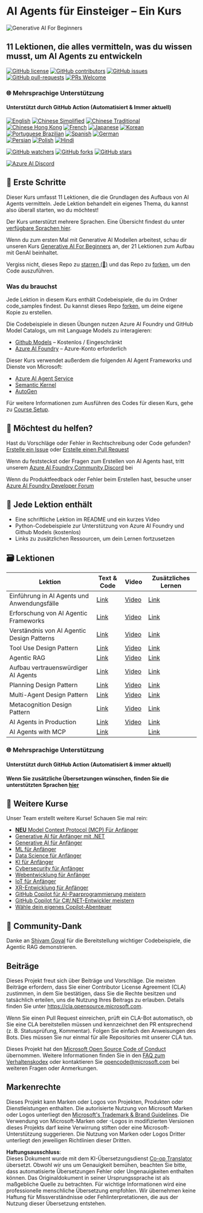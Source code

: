 <!--
CO_OP_TRANSLATOR_METADATA:
{
  "original_hash": "72c88aff725d872ad1891b50fbc9107b",
  "translation_date": "2025-06-11T07:52:08+00:00",
  "source_file": "README.md",
  "language_code": "de"
}
-->
# AI Agents für Einsteiger – Ein Kurs

![Generative AI For Beginners](../../images/repo-thumbnail.png)

## 11 Lektionen, die alles vermitteln, was du wissen musst, um AI Agents zu entwickeln

[![GitHub license](https://img.shields.io/github/license/microsoft/ai-agents-for-beginners.svg)](https://github.com/microsoft/ai-agents-for-beginners/blob/master/LICENSE?WT.mc_id=academic-105485-koreyst)
[![GitHub contributors](https://img.shields.io/github/contributors/microsoft/ai-agents-for-beginners.svg)](https://GitHub.com/microsoft/ai-agents-for-beginners/graphs/contributors/?WT.mc_id=academic-105485-koreyst)
[![GitHub issues](https://img.shields.io/github/issues/microsoft/ai-agents-for-beginners.svg)](https://GitHub.com/microsoft/ai-agents-for-beginners/issues/?WT.mc_id=academic-105485-koreyst)
[![GitHub pull-requests](https://img.shields.io/github/issues-pr/microsoft/ai-agents-for-beginners.svg)](https://GitHub.com/microsoft/ai-agents-for-beginners/pulls/?WT.mc_id=academic-105485-koreyst)
[![PRs Welcome](https://img.shields.io/badge/PRs-welcome-brightgreen.svg?style=flat-square)](http://makeapullrequest.com?WT.mc_id=academic-105485-koreyst)

### 🌐 Mehrsprachige Unterstützung

#### Unterstützt durch GitHub Action (Automatisiert & Immer aktuell)

[![English](https://img.shields.io/badge/English-brightgreen.svg?style=flat-square)](README.md)
[![Chinese Simplified](https://img.shields.io/badge/Chinese_Simplified-brightgreen.svg?style=flat-square)](../zh/README.md)
[![Chinese Traditional](https://img.shields.io/badge/Chinese_Traditional-brightgreen.svg?style=flat-square)](../tw/README.md)     
[![Chinese Hong Kong](https://img.shields.io/badge/Chinese_Hong_Kong-brightgreen.svg?style=flat-square)](../hk/README.md) 
[![French](https://img.shields.io/badge/French-brightgreen.svg?style=flat-square)](../fr/README.md)
[![Japanese](https://img.shields.io/badge/Japanese-brightgreen.svg?style=flat-square)](../ja/README.md) 
[![Korean](https://img.shields.io/badge/Korean-brightgreen.svg?style=flat-square)](../ko/README.md)
[![Portuguese Brazilian](https://img.shields.io/badge/Portuguese_Brazilian-brightgreen.svg?style=flat-square)](../pt/README.md)
[![Spanish](https://img.shields.io/badge/Spanish-brightgreen.svg?style=flat-square)](../es/README.md)
[![German](https://img.shields.io/badge/German-brightgreen.svg?style=flat-square)](./README.md)  
[![Persian](https://img.shields.io/badge/Persian-brightgreen.svg?style=flat-square)](../fa/README.md) 
[![Polish](https://img.shields.io/badge/Polish-brightgreen.svg?style=flat-square)](../pl/README.md) 
[![Hindi](https://img.shields.io/badge/Hindi-brightgreen.svg?style=flat-square)](../hi/README.md)

[![GitHub watchers](https://img.shields.io/github/watchers/microsoft/ai-agents-for-beginners.svg?style=social&label=Watch)](https://GitHub.com/microsoft/ai-agents-for-beginners/watchers/?WT.mc_id=academic-105485-koreyst)
[![GitHub forks](https://img.shields.io/github/forks/microsoft/ai-agents-for-beginners.svg?style=social&label=Fork)](https://GitHub.com/microsoft/ai-agents-for-beginners/network/?WT.mc_id=academic-105485-koreyst)
[![GitHub stars](https://img.shields.io/github/stars/microsoft/ai-agents-for-beginners.svg?style=social&label=Star)](https://GitHub.com/microsoft/ai-agents-for-beginners/stargazers/?WT.mc_id=academic-105485-koreyst)

[![Azure AI Discord](https://dcbadge.limes.pink/api/server/kzRShWzttr)](https://discord.gg/kzRShWzttr)


## 🌱 Erste Schritte

Dieser Kurs umfasst 11 Lektionen, die die Grundlagen des Aufbaus von AI Agents vermitteln. Jede Lektion behandelt ein eigenes Thema, du kannst also überall starten, wo du möchtest!

Der Kurs unterstützt mehrere Sprachen. Eine Übersicht findest du unter [verfügbare Sprachen hier](../..).

Wenn du zum ersten Mal mit Generative AI Modellen arbeitest, schau dir unseren Kurs [Generative AI For Beginners](https://aka.ms/genai-beginners) an, der 21 Lektionen zum Aufbau mit GenAI beinhaltet.

Vergiss nicht, dieses Repo zu [starren (🌟)](https://docs.github.com/en/get-started/exploring-projects-on-github/saving-repositories-with-stars?WT.mc_id=academic-105485-koreyst) und das Repo zu [forken](https://github.com/microsoft/ai-agents-for-beginners/fork), um den Code auszuführen.

### Was du brauchst

Jede Lektion in diesem Kurs enthält Codebeispiele, die du im Ordner code_samples findest. Du kannst dieses Repo [forken](https://github.com/microsoft/ai-agents-for-beginners/fork), um deine eigene Kopie zu erstellen.

Die Codebeispiele in diesen Übungen nutzen Azure AI Foundry und GitHub Model Catalogs, um mit Language Models zu interagieren:

- [Github Models](https://aka.ms/ai-agents-beginners/github-models) – Kostenlos / Eingeschränkt
- [Azure AI Foundry](https://aka.ms/ai-agents-beginners/ai-foundry) – Azure-Konto erforderlich

Dieser Kurs verwendet außerdem die folgenden AI Agent Frameworks und Dienste von Microsoft:
- [Azure AI Agent Service](https://aka.ms/ai-agents-beginners/ai-agent-service)
- [Semantic Kernel](https://aka.ms/ai-agents-beginners/semantic-kernel)
- [AutoGen](https://aka.ms/ai-agents/autogen)

Für weitere Informationen zum Ausführen des Codes für diesen Kurs, gehe zu [Course Setup](./00-course-setup/README.md).

## 🙏 Möchtest du helfen?

Hast du Vorschläge oder Fehler in Rechtschreibung oder Code gefunden? [Erstelle ein Issue](https://github.com/microsoft/ai-agents-for-beginners/issues?WT.mc_id=academic-105485-koreyst) oder [Erstelle einen Pull Request](https://github.com/microsoft/ai-agents-for-beginners/pulls?WT.mc_id=academic-105485-koreyst)

Wenn du feststeckst oder Fragen zum Erstellen von AI Agents hast, tritt unserem [Azure AI Foundry Community Discord](https://discord.gg/kzRShWzttr) bei

Wenn du Produktfeedback oder Fehler beim Erstellen hast, besuche unser [Azure AI Foundry Developer Forum](https://aka.ms/azureaifoundry/forum)

## 📂 Jede Lektion enthält

- Eine schriftliche Lektion im README und ein kurzes Video
- Python-Codebeispiele zur Unterstützung von Azure AI Foundry und Github Models (kostenlos)
- Links zu zusätzlichen Ressourcen, um dein Lernen fortzusetzen


## 🗃️ Lektionen

| **Lektion**                              | **Text & Code**                                     | **Video**                                                  | **Zusätzliches Lernen**                                                               |
|-----------------------------------------|----------------------------------------------------|------------------------------------------------------------|----------------------------------------------------------------------------------------|
| Einführung in AI Agents und Anwendungsfälle | [Link](./01-intro-to-ai-agents/README.md)          | [Video](https://youtu.be/3zgm60bXmQk?si=z8QygFvYQv-9WtO1)  | [Link](https://aka.ms/ai-agents-beginners/collection?WT.mc_id=academic-105485-koreyst) |
| Erforschung von AI Agentic Frameworks   | [Link](./02-explore-agentic-frameworks/README.md)  | [Video](https://youtu.be/ODwF-EZo_O8?si=Vawth4hzVaHv-u0H)  | [Link](https://aka.ms/ai-agents-beginners/collection?WT.mc_id=academic-105485-koreyst) |
| Verständnis von AI Agentic Design Patterns | [Link](./03-agentic-design-patterns/README.md)     | [Video](https://youtu.be/m9lM8qqoOEA?si=BIzHwzstTPL8o9GF)  | [Link](https://aka.ms/ai-agents-beginners/collection?WT.mc_id=academic-105485-koreyst) |
| Tool Use Design Pattern                  | [Link](./04-tool-use/README.md)                    | [Video](https://youtu.be/vieRiPRx-gI?si=2z6O2Xu2cu_Jz46N)  | [Link](https://aka.ms/ai-agents-beginners/collection?WT.mc_id=academic-105485-koreyst) |
| Agentic RAG                             | [Link](./05-agentic-rag/README.md)                 | [Video](https://youtu.be/WcjAARvdL7I?si=gKPWsQpKiIlDH9A3)  | [Link](https://aka.ms/ai-agents-beginners/collection?WT.mc_id=academic-105485-koreyst) |
| Aufbau vertrauenswürdiger AI Agents     | [Link](./06-building-trustworthy-agents/README.md) | [Video](https://youtu.be/iZKkMEGBCUQ?si=jZjpiMnGFOE9L8OK ) | [Link](https://aka.ms/ai-agents-beginners/collection?WT.mc_id=academic-105485-koreyst) |
| Planning Design Pattern                  | [Link](./07-planning-design/README.md)             | [Video](https://youtu.be/kPfJ2BrBCMY?si=6SC_iv_E5-mzucnC)  | [Link](https://aka.ms/ai-agents-beginners/collection?WT.mc_id=academic-105485-koreyst) |
| Multi-Agent Design Pattern               | [Link](./08-multi-agent/README.md)                 | [Video](https://youtu.be/V6HpE9hZEx0?si=rMgDhEu7wXo2uo6g)  | [Link](https://aka.ms/ai-agents-beginners/collection?WT.mc_id=academic-105485-koreyst) |
| Metacognition Design Pattern             | [Link](./09-metacognition/README.md)               | [Video](https://youtu.be/His9R6gw6Ec?si=8gck6vvdSNCt6OcF)  | [Link](https://aka.ms/ai-agents-beginners/collection?WT.mc_id=academic-105485-koreyst) |
| AI Agents in Production                  | [Link](./10-ai-agents-production/README.md)        | [Video](https://youtu.be/l4TP6IyJxmQ?si=31dnhexRo6yLRJDl)  | [Link](https://aka.ms/ai-agents-beginners/collection?WT.mc_id=academic-105485-koreyst) |
| AI Agents with MCP                       | [Link](./11-mcp/README.md)                         |                                                            | [Link](https://aka.ms/mcp-for-beginners)                                               |

### 🌐 Mehrsprachige Unterstützung

#### Unterstützt durch GitHub Action (Automatisiert & immer aktuell)
#### Wenn Sie zusätzliche Übersetzungen wünschen, finden Sie die unterstützten Sprachen [hier](https://github.com/Azure/co-op-translator/blob/main/getting_started/supported-languages.md)

## 🎒 Weitere Kurse

Unser Team erstellt weitere Kurse! Schauen Sie mal rein:

- [**NEU** Model Context Protocol (MCP) Für Anfänger](https://github.com/microsoft/mcp-for-beginners?WT.mc_id=academic-105485-koreyst)
- [Generative AI für Anfänger mit .NET](https://github.com/microsoft/Generative-AI-for-beginners-dotnet?WT.mc_id=academic-105485-koreyst)
- [Generative AI für Anfänger](https://github.com/microsoft/generative-ai-for-beginners?WT.mc_id=academic-105485-koreyst)
- [ML für Anfänger](https://aka.ms/ml-beginners?WT.mc_id=academic-105485-koreyst)
- [Data Science für Anfänger](https://aka.ms/datascience-beginners?WT.mc_id=academic-105485-koreyst)
- [KI für Anfänger](https://aka.ms/ai-beginners?WT.mc_id=academic-105485-koreyst)
- [Cybersecurity für Anfänger](https://github.com/microsoft/Security-101??WT.mc_id=academic-96948-sayoung)
- [Webentwicklung für Anfänger](https://aka.ms/webdev-beginners?WT.mc_id=academic-105485-koreyst)
- [IoT für Anfänger](https://aka.ms/iot-beginners?WT.mc_id=academic-105485-koreyst)
- [XR-Entwicklung für Anfänger](https://github.com/microsoft/xr-development-for-beginners?WT.mc_id=academic-105485-koreyst)
- [GitHub Copilot für AI-Paarprogrammierung meistern](https://aka.ms/GitHubCopilotAI?WT.mc_id=academic-105485-koreyst)
- [GitHub Copilot für C#/.NET-Entwickler meistern](https://github.com/microsoft/mastering-github-copilot-for-dotnet-csharp-developers?WT.mc_id=academic-105485-koreyst)
- [Wähle dein eigenes Copilot-Abenteuer](https://github.com/microsoft/CopilotAdventures?WT.mc_id=academic-105485-koreyst)

## 🌟 Community-Dank

Danke an [Shivam Goyal](https://www.linkedin.com/in/shivam2003/) für die Bereitstellung wichtiger Codebeispiele, die Agentic RAG demonstrieren.

## Beiträge

Dieses Projekt freut sich über Beiträge und Vorschläge. Die meisten Beiträge erfordern, dass Sie einer
Contributor License Agreement (CLA) zustimmen, in dem Sie bestätigen, dass Sie die Rechte besitzen und tatsächlich erteilen,
uns die Nutzung Ihres Beitrags zu erlauben. Details finden Sie unter <https://cla.opensource.microsoft.com>.

Wenn Sie einen Pull Request einreichen, prüft ein CLA-Bot automatisch, ob Sie eine CLA bereitstellen müssen
und kennzeichnet den PR entsprechend (z. B. Statusprüfung, Kommentar). Folgen Sie einfach den Anweisungen
des Bots. Dies müssen Sie nur einmal für alle Repositories mit unserer CLA tun.

Dieses Projekt hat den [Microsoft Open Source Code of Conduct](https://opensource.microsoft.com/codeofconduct/) übernommen.
Weitere Informationen finden Sie in den [FAQ zum Verhaltenskodex](https://opensource.microsoft.com/codeofconduct/faq/) oder
kontaktieren Sie [opencode@microsoft.com](mailto:opencode@microsoft.com) bei weiteren Fragen oder Anmerkungen.

## Markenrechte

Dieses Projekt kann Marken oder Logos von Projekten, Produkten oder Dienstleistungen enthalten. Die autorisierte Nutzung von Microsoft
Marken oder Logos unterliegt den
[Microsoft's Trademark & Brand Guidelines](https://www.microsoft.com/legal/intellectualproperty/trademarks/usage/general).
Die Verwendung von Microsoft-Marken oder -Logos in modifizierten Versionen dieses Projekts darf keine Verwirrung stiften oder eine Microsoft-Unterstützung suggerieren.
Die Nutzung von Marken oder Logos Dritter unterliegt den jeweiligen Richtlinien dieser Dritten.

**Haftungsausschluss**:  
Dieses Dokument wurde mit dem KI-Übersetzungsdienst [Co-op Translator](https://github.com/Azure/co-op-translator) übersetzt. Obwohl wir uns um Genauigkeit bemühen, beachten Sie bitte, dass automatisierte Übersetzungen Fehler oder Ungenauigkeiten enthalten können. Das Originaldokument in seiner Ursprungssprache ist als maßgebliche Quelle zu betrachten. Für wichtige Informationen wird eine professionelle menschliche Übersetzung empfohlen. Wir übernehmen keine Haftung für Missverständnisse oder Fehlinterpretationen, die aus der Nutzung dieser Übersetzung entstehen.